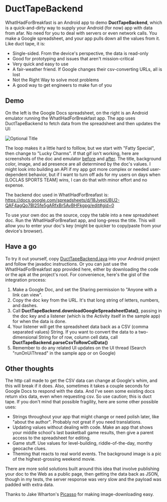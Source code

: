 DuctTapeBackend
=========

WhatIHadForBreakfast is an Android app to demo **DuctTapeBackend**, which is a quick-and-dirty way to supply your Android (for now) app with data from afar. No need for you to deal with servers or even network calls. You make a Google spreadsheet, and your app pulls down all the values from it. Like duct tape, it is:

  - Single-sided. From the device's perspective, the data is read-only
  - Good for prototyping and issues that aren't mission-critical
  - Very quick and easy to use
  - A fair-weather friend. If Google changes their csv-converting URLs, all is lost
  - Not the Right Way to solve most problems
  - A good way to get engineers to make fun of you


Demo
-----------

On the left is the Google Docs spreadsheet, on the right is an Android emulator running the WhatIHadForBreakfast app. The app uses DuctTapeBackend to fetch data from the spreadsheet and then updates the UI:

![](/../photos/photos/breakfastQuick.gif?raw=true "Optional Title")

The loop makes it a little hard to folllow, but we start with "Fatty Special", then change to "Lucky Charms". If that gif isn't working, here are screenshots of the doc and emulator [before][2] and [after][3]. The title, background color, image, and ad presence are all determined by the doc's values. I might look into building an API if my app got more complex or needed user-dependent behavior, but if I want to turn off ads for my users on days when [LOCLAS SPORTS TEAM] wins, I can do that with minor effort and no expense.

The backend doc used in WhatIHadForBreafast is:
https://docs.google.com/spreadsheets/d/18JyepUBU2-QAF4agQo7BI25fe5gARfxBr5AvBHFkgpg/edit#gid=0

To use your own doc as the source, copy the table into a new spreadsheet doc. Run the WhatIHadForBreafast app, and long-press the title. This will allow you to enter your doc's key (might be quicker to copy/paste from your device's browser).


Have a go
-----------

To try it out yourself, copy [DuctTapeBackend.java][1] into your Android project and follow the javadoc instructions. Or you can just use the WhatIHadForBreakfast app provided here, either by downloading the code or the apk at the project's root. For convenience, here's the gist of the integration process:

1. Make a Google Doc, and set the Sharing permission to "Anyone with a link can view".
2. Copy the doc key from the URL. It's that long string of letters, numbers, and dashes.
3. Call **DuctTapeBackend.downloadGoogleSpreadsheetData()**, passing in the doc key and a listener (which is the Activity itself in the sample app) for when the data is done.
4. Your listener will get the spreadsheet data back as a CSV (comma separated values) String. If you want to convert the data to a two-dimensional String for of row, column cell data, call **DuctTapeBackend.parseCsvToRowColData()**
5. Remember to do any related UI updates on the UI thread (Search "runOnUiThread" in the sample app or on Google)


Other thoughts
-----------

The http call made to get the CSV data can change at Google's whim, and this will break if it does. Also, sometimes it takes a couple seconds for Google Docs to respond with the data. And I've seen some existing docs return xlxs data, even when requesting csv. So use caution; this is duct tape. If you don't mind that possible fragility, here are some other possible uses:

  - Strings throughout your app that might change or need polish later, like "about the author". Probably not great if you need translations.
  - Updating values without dealing with code. Make an app that shows your middle school's last basketball game results, then give a parent access to the spreadsheet for editing.
  - Game stuff. Use values for level-building, riddle-of-the-day, monthy geocache clues.
  - Theming that reacts to real world events. The background image is a pic of the highest-grossing weekend movie.

There are more solid solutions built around this idea that involve publishing your doc to the Web as a public page, then getting the data back as JSON, though in my tests, the server response was very slow and the payload was padded with extra data.

Thanks to Jake Wharton's [Picasso][4] for making image-downloading easy.

[1]:https://github.com/briandherbert/WhatIHadForBreakfast/blob/master/src/com/example/whatihadforbreakfast/DuctTapeBackend.java 
[2]:https://raw.githubusercontent.com/briandherbert/WhatIHadForBreakfast/photos/photos/fattySides.png
[3]:https://raw.githubusercontent.com/briandherbert/WhatIHadForBreakfast/photos/photos/charmsSides.png
[4]:https://github.com/square/picasso
